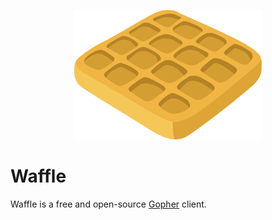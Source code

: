 <p align="center">
  <img width="300" src="https://github.com/mikeMoreno/waffle/blob/master/media/waffle.png">
</p>


# Waffle

Waffle is a free and open-source [Gopher](https://en.wikipedia.org/wiki/Gopher_(protocol)) client.
